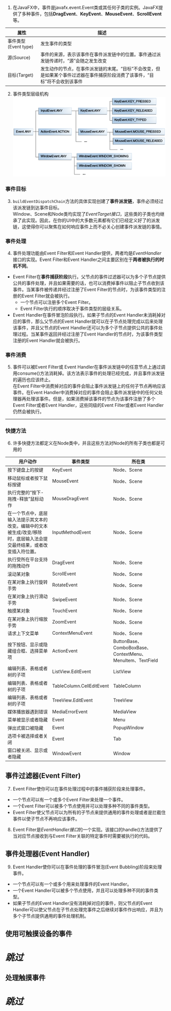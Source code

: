 1. 在JavaFX中，事件是javafx.event.Event类或其任何子类的实例。JavaFX提供了多种事件，包括**DragEvent**、**KeyEvent**、**MouseEvent**、**ScrollEvent**等。

|属性|描述|
|----|-----|
|事件类型(Event type)|发生事件的类型|
|源(Source)|事件的来源，表示该事件在事件派发链中的位置。事件通过派发链传递时，“源”会随之发生改变|
|目标(Target)|发生动作的节点，在事件派发链的末尾。“目标”不会改变，但是如果某个事件过滤器在事件捕获阶段消费了该事件，“目标”将不会收到该事件|

2. 事件类型层级机构
![事件类型层级机构](./event_type_hierarchy.gif)
### 事件目标
3. `buildEventDispatchChain`方法的具体实现创建了**事件派发链**，事件必须经过该派发链到达事件目标。  
Window、Scene和Node类均实现了*EventTarget接口*，这些类的子类也均继承了此实现。因此，在你的UI中的大多数元素都有它们已经定义好了的派发链，这使得你可以聚焦在如何响应事件上而不必关心创建事件派发链的事情。
### 事件处理
4. 事件处理功能由Event Filter和Event Handler提供，两者均是*EventHandler*接口的实现。Event Filter和Event Handler之间主要区别在于**两者被执行的时机不同**。
- Event Filter在**事件捕获阶段**执行。父节点的事件过滤器可以为多个子节点提供公共的事件处理，并且如果需要的话，也可以消费掉事件以阻止子节点收到该事件。当某事件被传递并经过注册了Event Filter的节点时，为该事件类型的注册的Event Filter就会被执行。
    - 一个节点可以注册多个Event Filter。
    - Event Filter执行的顺序取决于事件类型的层级关系。
- Event Handler在事件冒泡阶段执行。如果子节点的Event Handler未消耗掉对应的事件，那么父节点的Event Handler就可以在子节点处理完成以后来处理该事件，并且父节点的Event Handler还可以为多个子节点提供公共的事件处理过程。当某事件返回并经过注册了Event Handler的节点时，为该事件类型注册的Event Handler就会被执行。
### 事件消费
5. 事件可以被Event Filter或 Event Handler在事件派发链中的任意节点上通过调用consume()方法消耗掉。该方法表示事件的处理已经完成，并且事件派发链的遍历也应该终止。  
在Event Filter中消费掉对应的事件会阻止事件派发链上的任何子节点再响应该事件。在Event Handler中消费掉对应的事件会阻止事件派发链中的任何父处理器再处理该事件。但是，如果消费掉该事件的节点为该事件注册了多个Event Filter或者Event Handler，这些同级的Event Filter或者Event Handler仍然会被执行。
---
### 快捷方法
6. 许多快捷方法都定义在Node类中，并且这些方法对Node的所有子类也都是可用的 

|用户动作	|事件类型	|所在类|
|----------|-----------|-----------|
|按下键盘上的按键|	KeyEvent|	Node、Scene|
|移动鼠标或者按下鼠标按键|	MouseEvent|	Node、Scene
|执行完整的“按下-拖拽-释放”鼠标动作|	MouseDragEvent|	Node、Scene
|在一个节点中，底层输入法提示其文本的改变。编辑中的文本被生成/改变/移除时，底层输入法会提交最终结果，或者改变插入符位置。|	InputMethodEvent|	Node、Scene
|执行受所在平台支持的拖拽动作|	DragEvent|	Node、Scene
|滚动某对象|	ScrollEvent	|Node、Scene
|在某对象上执行旋转手势|	RotateEvent|	Node、Scene
|在某对象上执行滑动手势|	SwipeEvent|	Node、Scene
|触摸某对象|	TouchEvent|	Node、Scene
|在某对象上执行缩放手势|	ZoomEvent	|Node、Scene
|请求上下文菜单|	ContextMenuEvent|	Node、Scene
|按下按钮、显示或隐藏组合框、选择菜单项|	ActionEvent	|ButtonBase、ComboBoxBase、ContextMenu、MenuItem、TextField
|编辑列表、表格或者树的子项|	ListView.EditEvent | ListView 
|编辑列表、表格或者树的子项|TableColumn.CellEditEvent| TableColumn 
|编辑列表、表格或者树的子项|TreeView.EditEvent |TreeView
|媒体播放器遇到错误|	MediaErrorEvent	|MediaView
|菜单被显示或者隐藏|	Event	|Menu
|弹出式窗口被隐藏|	Event	|PopupWindow
|选项卡被选择或者关闭|	Event	|Tab
|窗口被关闭、显示或者隐藏|	WindowEvent	|Window
## 事件过滤器(Event Filter)
7. Event Filter使你可以在事件处理过程中的事件捕获阶段来处理事件。
- 一个节点可以有一个或多个Event Filter来处理一个事件。
- 一个Event Filter可以被多个节点使用并可以处理多种不同的事件类型。
- Event Filter使父节点可以为所有的子节点来提供通用的事件处理或者是拦截住事件以使子节点不再响应该事件。
8. Event Filter是*EventHandler接口*的一个实现。该接口的handle()方法提供了当对应节点接收到与Event Filter关联的特定事件时需要被执行的代码。
## 事件处理器(Event Handler)
9. Event Handler使你可以在事件处理的事件冒泡(Event Bubbling)阶段来处理事件。
- 一个节点可以有一个或多个用来处理事件的Event Handler。
- 一个Event Handler可以被多个节点使用，并且可以处理多种不同的事件类型。
- 如果子节点的Event Handler没有消耗掉对应的事件，则父节点的Event Handler可以使父节点在子节点处理完事件之后继续对事件作出响应，并且为多个子节点提供通用的事件处理机制。
## 使用可触摸设备的事件
# *跳过*

## 处理触摸事件
# *跳过*